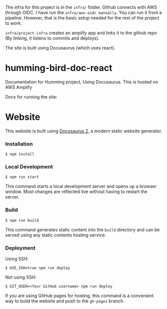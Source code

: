 The infra for this project is in the `infra/` folder. Github connects with AWS through OIDC. I have run the `infra/aws-oidc manually`. You can run it from a pipeline.
However, that is the basic setup needed for the rest of the project to work.

`infra/project-infra` creates an amplify app and links it to the github repo (By linking, it listens to commits and deploys).

The site is built using Docusaurus (which uses react).

# humming-bird-doc-react
Documentation for Humming project, Using Docusaurus. This is hosted on AWS Amplify

Docs for running the site:
# Website

This website is built using [Docusaurus 2](https://docusaurus.io/), a modern static website generator.

### Installation

```
$ npm install
```

### Local Development

```
$ npm run start
```

This command starts a local development server and opens up a browser window. Most changes are reflected live without having to restart the server.

### Build

```
$ npm run build
```

This command generates static content into the `build` directory and can be served using any static contents hosting service.

### Deployment

Using SSH:

```
$ USE_SSH=true npm run deploy
```

Not using SSH:

```
$ GIT_USER=<Your GitHub username> npm run deploy
```

If you are using GitHub pages for hosting, this command is a convenient way to build the website and push to the `gh-pages` branch.